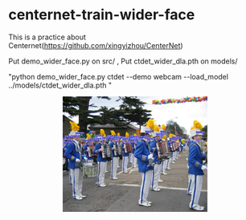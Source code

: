 # centernet-train-wider-face

This is a practice about Centernet(https://github.com/xingyizhou/CenterNet)

Put demo_wider_face.py on src/ ,
Put ctdet_wider_dla.pth on models/

"python demo_wider_face.py ctdet --demo webcam --load_model ../models/ctdet_wider_dla.pth "
<p align="center"> <img src='ctdet.png' align="center" height="230px"> </p>
